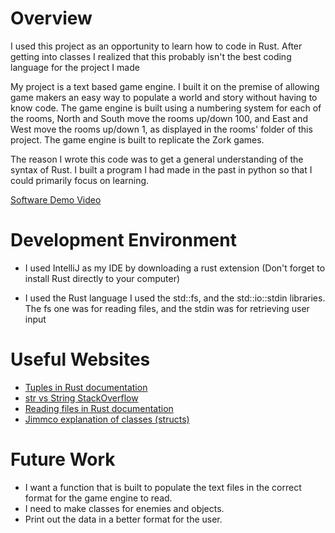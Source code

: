 # Overview

I used this project as an opportunity to learn how to code in Rust. After getting into classes I realized that this probably isn't the best coding language for the project I made

My project is a text based game engine. I built it on the premise of allowing game makers an easy way to populate a world and story without having to know code.
The game engine is built using a numbering system for each of the rooms, North and South move the rooms up/down 100, and East and West move the rooms up/down 1,
as displayed in the rooms' folder of this project. The game engine is built to replicate the Zork games.

The reason I wrote this code was to get a general understanding of the syntax of Rust. I built a program I had made in the past in python so that I could primarily focus on learning.


[Software Demo Video](http://youtube.link.goes.here)

# Development Environment

* I used IntelliJ as my IDE by downloading a rust extension (Don't forget to install Rust directly to your computer)

* I used the Rust language I used the std::fs, and the std::io::stdin libraries. The fs one was for reading files, and the stdin was for retrieving user input

# Useful Websites

* [Tuples in Rust documentation](https://doc.rust-lang.org/rust-by-example/primitives/tuples.html)
* [str vs String StackOverflow](https://stackoverflow.com/questions/23975391/how-to-convert-a-string-into-a-static-str)
* [Reading files in Rust documentation](https://doc.rust-lang.org/book/ch12-02-reading-a-file.html)
* [Jimmco explanation of classes (structs)](https://jimmco.medium.com/classes-in-rust-c5b72c0f0a4c)

# Future Work

* I want a function that is built to populate the text files in the correct format for the game engine to read.
* I need to make classes for enemies and objects.
* Print out the data in a better format for the user.